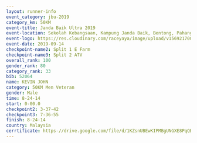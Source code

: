 ```yaml
---
layout: runner-info 
event_category: jbu-2019 
category_km: 50KM 
event-title: Janda Baik Ultra 2019
event-location: Sekolah Kebangsaan, Kampung Janda Baik, Bentong, Pahang, Malaysia 
event-logo: https://res.cloudinary.com/raceyaya/image/upload/v1569217009/logo/janda-baik_vch1pc.jpg 
event-date: 2019-09-14 
checkpoint-name2: Split 1 E Farm 
checkpoint-name3: Split 2 ATV 
overall_rank: 100
gender_rank: 80
category_rank: 33
bib: 52064
name: KEVIN JOHN
category: 50KM Men Veteran
gender: Male
time: 8-24-14
start: 0-00.0
checkpoint2: 3-37-42
checkpoint3: 7-36-55
finish: 8-24-14
country: Malaysia
cerrtificate: https-//drive.google.com/file/d/1KZsnUBEwKIPMBgUNGXE8PqQBEEguYOcm/view?usp=sharing
---
```

